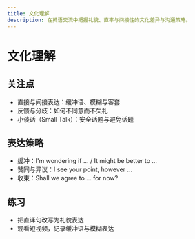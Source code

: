 ```yaml
---
title: 文化理解
description: 在英语交流中把握礼貌、直率与间接性的文化差异与沟通策略。
---
```


# 文化理解

## 关注点

- 直接与间接表达：缓冲语、模糊与客套
- 反馈与分歧：如何不同意而不失礼
- 小谈话（Small Talk）：安全话题与避免话题

## 表达策略

- 缓冲：I'm wondering if ... / It might be better to ...
- 赞同与异议：I see your point, however ...
- 收束：Shall we agree to ... for now?

## 练习

- 把直译句改写为礼貌表达
- 观看短视频，记录缓冲语与模糊表达



